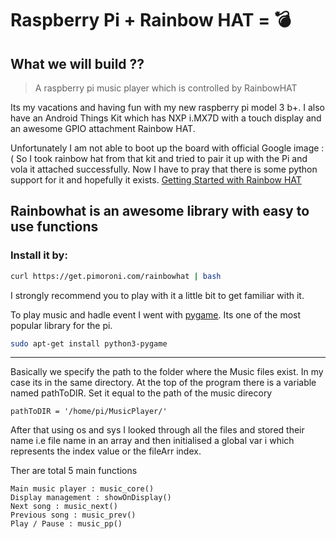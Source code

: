 # Raspberry Pi + Rainbow HAT = :bomb:
## What we will build ??
>A raspberry pi music player which is controlled by RainbowHAT 

Its my vacations and having fun with my new raspberry pi model 3 b+. I also have an Android Things Kit which has NXP i.MX7D with a touch display and an awesome GPIO attachment Rainbow HAT.    

Unfortunately I am not able to boot up the board with official Google image :( 
So I took rainbow hat from that kit and tried to pair it up with the Pi and vola it attached successfully.
Now I have to pray that there is some python support for it and hopefully it exists.
[Getting Started with Rainbow HAT](https://learn.pimoroni.com/tutorial/sandyj/getting-started-with-rainbow-hat-in-python)

## Rainbowhat is an awesome library with easy to use functions

### Install it by:

```bash
curl https://get.pimoroni.com/rainbowhat | bash
```

I strongly recommend you to play with it a little bit to get familiar with it.

To play music and hadle event I went with [pygame](https://www.pygame.org/). Its one of the most popular library for the pi.
```bash
sudo apt-get install python3-pygame
```
------------------------------------
Basically we specify the path to the folder where the Music files exist. In my case its in the same directory. At the top of the program there is a variable named pathToDIR. Set it equal to the path of the music direcory

    pathToDIR = '/home/pi/MusicPlayer/'

After that using os and sys I looked through all the files and stored their name i.e file name in an array and then initialised a global var i which represents the index value or the fileArr index.

Ther are total 5 main functions

    
    Main music player : music_core()
    Display management : showOnDisplay()
    Next song : music_next()
    Previous song : music_prev()
    Play / Pause : music_pp()
    


